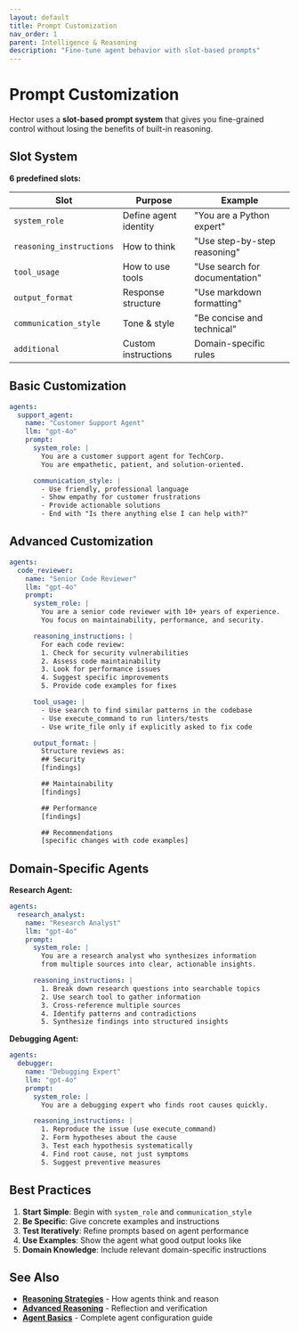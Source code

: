 ```yaml
---
layout: default
title: Prompt Customization
nav_order: 1
parent: Intelligence & Reasoning
description: "Fine-tune agent behavior with slot-based prompts"
---
```


# Prompt Customization

Hector uses a **slot-based prompt system** that gives you fine-grained control without losing the benefits of built-in reasoning.

## Slot System

**6 predefined slots:**

| Slot | Purpose | Example |
|------|---------|---------|
| `system_role` | Define agent identity | "You are a Python expert" |
| `reasoning_instructions` | How to think | "Use step-by-step reasoning" |
| `tool_usage` | How to use tools | "Use search for documentation" |
| `output_format` | Response structure | "Use markdown formatting" |
| `communication_style` | Tone & style | "Be concise and technical" |
| `additional` | Custom instructions | Domain-specific rules |

## Basic Customization

```yaml
agents:
  support_agent:
    name: "Customer Support Agent"
    llm: "gpt-4o"
    prompt:
      system_role: |
        You are a customer support agent for TechCorp.
        You are empathetic, patient, and solution-oriented.

      communication_style: |
        - Use friendly, professional language
        - Show empathy for customer frustrations
        - Provide actionable solutions
        - End with "Is there anything else I can help with?"
```

## Advanced Customization

```yaml
agents:
  code_reviewer:
    name: "Senior Code Reviewer"
    llm: "gpt-4o"
    prompt:
      system_role: |
        You are a senior code reviewer with 10+ years of experience.
        You focus on maintainability, performance, and security.

      reasoning_instructions: |
        For each code review:
        1. Check for security vulnerabilities
        2. Assess code maintainability
        3. Look for performance issues
        4. Suggest specific improvements
        5. Provide code examples for fixes

      tool_usage: |
        - Use search to find similar patterns in the codebase
        - Use execute_command to run linters/tests
        - Use write_file only if explicitly asked to fix code

      output_format: |
        Structure reviews as:
        ## Security
        [findings]

        ## Maintainability
        [findings]

        ## Performance
        [findings]

        ## Recommendations
        [specific changes with code examples]
```

## Domain-Specific Agents

**Research Agent:**
```yaml
agents:
  research_analyst:
    name: "Research Analyst"
    llm: "gpt-4o"
    prompt:
      system_role: |
        You are a research analyst who synthesizes information
        from multiple sources into clear, actionable insights.

      reasoning_instructions: |
        1. Break down research questions into searchable topics
        2. Use search tool to gather information
        3. Cross-reference multiple sources
        4. Identify patterns and contradictions
        5. Synthesize findings into structured insights
```

**Debugging Agent:**
```yaml
agents:
  debugger:
    name: "Debugging Expert"
    llm: "gpt-4o"
    prompt:
      system_role: |
        You are a debugging expert who finds root causes quickly.

      reasoning_instructions: |
        1. Reproduce the issue (use execute_command)
        2. Form hypotheses about the cause
        3. Test each hypothesis systematically
        4. Find root cause, not just symptoms
        5. Suggest preventive measures
```

## Best Practices

1. **Start Simple**: Begin with `system_role` and `communication_style`
2. **Be Specific**: Give concrete examples and instructions
3. **Test Iteratively**: Refine prompts based on agent performance
4. **Use Examples**: Show the agent what good output looks like
5. **Domain Knowledge**: Include relevant domain-specific instructions

## See Also

- **[Reasoning Strategies](reasoning-strategies)** - How agents think and reason
- **[Advanced Reasoning](../advanced-reasoning)** - Reflection and verification
- **[Agent Basics](../core-concepts/AGENTS)** - Complete agent configuration guide
